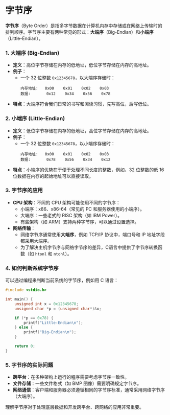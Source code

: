 # 字节序

**字节序**（Byte Order）是指多字节数据在计算机内存中存储或在网络上传输时的排列顺序。字节序主要有两种常见的形式：**大端序**（Big-Endian）和**小端序**（Little-Endian）。

### 1. 大端序 (Big-Endian)
- **定义**：高位字节存储在内存的低地址，低位字节存储在内存的高地址。
- **例子**：
  - 一个 32 位整数 `0x12345678`，以大端序存储时：
    ```
    内存地址:   0x00    0x01    0x02    0x03
    数据:       0x12    0x34    0x56    0x78
    ```
- **特点**：大端序符合我们日常的书写和阅读习惯，先写高位，后写低位。

### 2. 小端序 (Little-Endian)
- **定义**：低位字节存储在内存的低地址，高位字节存储在内存的高地址。
- **例子**：
  - 一个 32 位整数 `0x12345678`，以小端序存储时：
    ```
    内存地址:   0x00    0x01    0x02    0x03
    数据:       0x78    0x56    0x34    0x12
    ```
- **特点**：小端序的优势在于便于处理不同长度的整数，例如，32 位整数的低 16 位数据在内存的起始地址可以直接读取。

### 3. 字节序的应用
- **CPU 架构**：不同的 CPU 架构可能使用不同的字节序：
  - 小端序：x86、x86-64（常见的 PC 和服务器使用的小端序）。
  - 大端序：一些老式的 RISC 架构（如 IBM Power）。
  - 有些架构（如 ARM）支持两种字节序，可以通过设置选择。
- **网络传输**：
  - 网络字节序通常使用**大端序**，例如 TCP/IP 协议中，端口号和 IP 地址字段都采用大端序。
  - 为了解决主机字节序与网络字节序的差异，C语言中提供了字节序转换函数（如 `htonl` 和 `ntohl`）。

### 4. 如何判断系统字节序
可以通过编程来判断当前系统的字节序，例如用 C 语言：

```c
#include <stdio.h>

int main() {
    unsigned int x = 0x12345678;
    unsigned char *p = (unsigned char*)&x;

    if (*p == 0x78) {
        printf("Little-Endian\n");
    } else {
        printf("Big-Endian\n");
    }

    return 0;
}
```

### 5. 字节序的实际问题
- **跨平台**：在多种架构上运行的程序需要考虑字节序一致性。
- **文件存储**：一些文件格式（如 BMP 图像）需要明确规定字节序。
- **网络通信**：客户端和服务器必须遵循相同的字节序标准，通常采用网络字节序（大端序）。

理解字节序对于处理底层数据和开发跨平台、跨网络的应用非常重要。